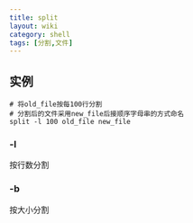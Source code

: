 ```yaml
---
title: split
layout: wiki
category: shell
tags: [分割,文件]
---
```


## 实例

~~~
# 将old_file按每100行分割
# 分割后的文件采用new_file后接顺序字母串的方式命名
split -l 100 old_file new_file
~~~

### -l

按行数分割

### -b

按大小分割
